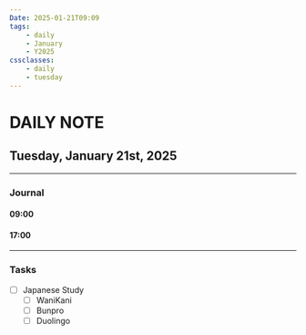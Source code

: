```yaml
---
Date: 2025-01-21T09:09
tags:
    - daily
    - January
    - Y2025
cssclasses:
    - daily
    - tuesday
---
```

# DAILY NOTE
## Tuesday, January 21st, 2025
***
### Journal

#### 09:00

#### 17:00

***
### Tasks
- [ ] Japanese Study
    - [ ] WaniKani
    - [ ] Bunpro
    - [ ] Duolingo